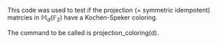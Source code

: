 This code was used to test if the projection (= symmetric idempotent) matrcies in $\mathbb{M}_d(\mathbb{F}_2)$ have a Kochen-Speker coloring.

The command to be called is projection_coloring(d).
